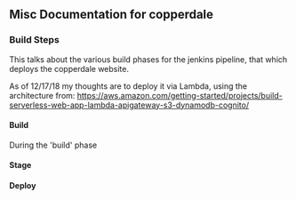 ## Misc Documentation for copperdale

### Build Steps

This talks about the various build phases for the jenkins pipeline, that
which deploys the copperdale website.

As of 12/17/18 my thoughts are to deploy it via Lambda, using the architecture from: 
https://aws.amazon.com/getting-started/projects/build-serverless-web-app-lambda-apigateway-s3-dynamodb-cognito/

#### Build

During the 'build' phase
#### Stage
#### Deploy
